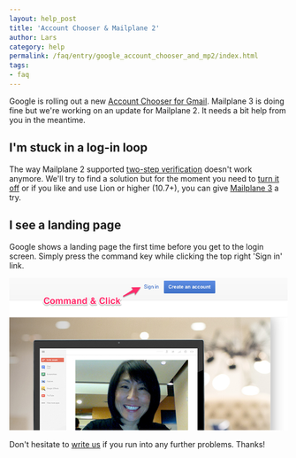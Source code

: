 ```yaml
---
layout: help_post
title: 'Account Chooser & Mailplane 2'
author: Lars
category: help
permalink: /faq/entry/google_account_chooser_and_mp2/index.html
tags:
- faq
---
```


Google is rolling out a new [Account Chooser for Gmail](https://support.google.com/accounts/answer/1691641?hl=en&topic=14129). Mailplane 3 is doing fine but we're working on an update for Mailplane 2. It needs a bit help from you in the meantime.


I'm stuck in a log-in loop
---

The way Mailplane 2 supported [two-step verification](https://support.google.com/accounts/answer/180744?hl=en) doesn't work anymore. We'll try to find a solution but for the moment you need to [turn it off](https://support.google.com/accounts/answer/1064203?hl=en) or if you like and use Lion or higher (10.7+), you can give [Mailplane 3](/download) a try.


I see a landing page
---

Google shows a landing page the first time before you get to the login screen. Simply press the command key while clicking the top right 'Sign in' link.

![Landing Page](/assets/help/faq/2013-11-01-google_account_chooser_and_mp2/landing_page.png)

Don't hesitate to [write us](mailto:support@mailplaneapp.com) if you run into any further problems. Thanks!
